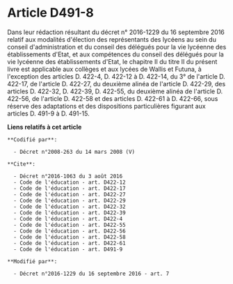 # Article D491-8

Dans leur rédaction résultant du décret n° 2016-1229 du 16 septembre 2016 relatif aux modalités d'élection des représentants
des lycéens au sein du conseil d'administration et du conseil des délégués pour la vie lycéenne des établissements d'Etat, et
aux compétences du conseil des délégués pour la vie lycéenne des établissements d'Etat, le chapitre II du titre II du présent
livre est applicable aux collèges et aux lycées de Wallis et Futuna, à l'exception des articles D. 422-4, D. 422-12 à D.
422-14, du 3° de l'article D. 422-17, de l'article D. 422-27, du deuxième alinéa de l'article D. 422-29, des articles D.
422-32, 
D. 422-39, D. 422-55, du deuxième alinéa de l'article D. 422-56, de l'article D. 422-58 et des articles D. 422-61 à D.
422-66, sous réserve des adaptations et des dispositions particulières figurant aux articles D. 491-9 à D. 491-15.

**Liens relatifs à cet article**

	**Codifié par**:

	  - Décret n°2008-263 du 14 mars 2008 (V)

	**Cite**:

	  - Décret n°2016-1063 du 3 août 2016
	  - Code de l'éducation - art. D422-12
	  - Code de l'éducation - art. D422-17
	  - Code de l'éducation - art. D422-27
	  - Code de l'éducation - art. D422-29
	  - Code de l'éducation - art. D422-32
	  - Code de l'éducation - art. D422-39
	  - Code de l'éducation - art. D422-4
	  - Code de l'éducation - art. D422-55
	  - Code de l'éducation - art. D422-56
	  - Code de l'éducation - art. D422-58
	  - Code de l'éducation - art. D422-61
	  - Code de l'éducation - art. D491-9

	**Modifié par**:

	  - Décret n°2016-1229 du 16 septembre 2016 - art. 7
